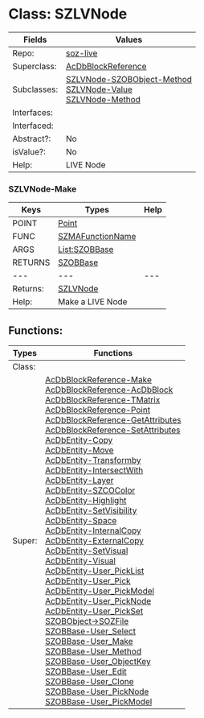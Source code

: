
# Class:	SZLVNode

| Fields | Values |
| --------- | --------- |
| Repo: | [soz-live](/repos/soz-live.html) |
| Superclass: | [AcDbBlockReference](AcDbBlockReference.html) |
| Subclasses: | [SZLVNode-SZOBObject-Method](SZLVNode-SZOBObject-Method.html) <br> [SZLVNode-Value](SZLVNode-Value.html) <br> [SZLVNode-Method](SZLVNode-Method.html) |
| Interfaces: |  |
| Interfaced: |  |
| Abstract?: | No |
| isValue?: | No |
| Help: | LIVE Node |

### SZLVNode-Make

| Keys | Types | Help |
| --------- | --------- | --------- |
| POINT | [Point](Point.html) |  |
| FUNC | [SZMAFunctionName](SZMAFunctionName.html) |  |
| ARGS | [List:SZOBBase](SZOBBase.html) |  |
| RETURNS | [SZOBBase](SZOBBase.html) |  |
| --- | --- | --- |
| Returns: | [SZLVNode](SZLVNode.html) |
| Help: | Make a LIVE Node |


## Functions:

| Types | Functions |
| --------- | --------- |
| Class: |  |
| Super: | [AcDbBlockReference-Make](AcDbBlockReference.html) <br> [AcDbBlockReference-AcDbBlock](AcDbBlockReference.html) <br> [AcDbBlockReference-TMatrix](AcDbBlockReference.html) <br> [AcDbBlockReference-Point](AcDbBlockReference.html) <br> [AcDbBlockReference-GetAttributes](AcDbBlockReference.html) <br> [AcDbBlockReference-SetAttributes](AcDbBlockReference.html) <br> [AcDbEntity-Copy](AcDbEntity.html) <br> [AcDbEntity-Move](AcDbEntity.html) <br> [AcDbEntity-Transformby](AcDbEntity.html) <br> [AcDbEntity-IntersectWith](AcDbEntity.html) <br> [AcDbEntity-Layer](AcDbEntity.html) <br> [AcDbEntity-SZCOColor](AcDbEntity.html) <br> [AcDbEntity-Highlight](AcDbEntity.html) <br> [AcDbEntity-SetVisibility](AcDbEntity.html) <br> [AcDbEntity-Space](AcDbEntity.html) <br> [AcDbEntity-InternalCopy](AcDbEntity.html) <br> [AcDbEntity-ExternalCopy](AcDbEntity.html) <br> [AcDbEntity-SetVisual](AcDbEntity.html) <br> [AcDbEntity-Visual](AcDbEntity.html) <br> [AcDbEntity-User_PickList](AcDbEntity.html) <br> [AcDbEntity-User_Pick](AcDbEntity.html) <br> [AcDbEntity-User_PickModel](AcDbEntity.html) <br> [AcDbEntity-User_PickNode](AcDbEntity.html) <br> [AcDbEntity-User_PickSet](AcDbEntity.html) <br> [SZOBObject->SOZFile](SZOBObject.html) <br> [SZOBBase-User_Select](SZOBBase.html) <br> [SZOBBase-User_Make](SZOBBase.html) <br> [SZOBBase-User_Method](SZOBBase.html) <br> [SZOBBase-User_ObjectKey](SZOBBase.html) <br> [SZOBBase-User_Edit](SZOBBase.html) <br> [SZOBBase-User_Clone](SZOBBase.html) <br> [SZOBBase-User_PickNode](SZOBBase.html) <br> [SZOBBase-User_PickModel](SZOBBase.html) |


